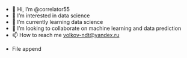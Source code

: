 - 👋 Hi, I’m @correlator55
- 👀 I’m interested in data science
- 🌱 I’m currently learning data science
- 💞️ I’m looking to collaborate on machine learning and data prediction
- 📫 How to reach me volkov-ndt@yandex.ru

<!---
correlator55/correlator55 is a ✨ special ✨ repository because its `README.md` (this file) appears on your GitHub profile.
You can click the Preview link to take a look at your changes.
--->
- File append
